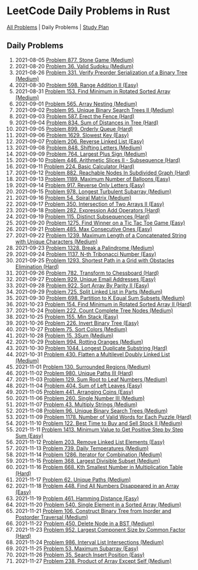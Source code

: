 LeetCode Daily Problems in Rust
===============================

[All Problems](README.md) | Daily Problems | [Study Plan](STUDY_PLAN.md)

Daily Problems
--------------

1. 2021-08-05 [Problem 877. Stone Game (Medium)](problem_0877/)
2. 2021-08-20 [Problem 36. Valid Sudoku (Medium)](problem_0036/)
3. 2021-08-26 [Problem 331. Verify Preorder Serialization of a Binary Tree (Medium)](problem_0331/)
4. 2021-08-30 [Problem 598. Range Addition II (Easy)](problem_0598/)
5. 2021-08-31 [Problem 153. Find Minimum in Rotated Sorted Array (Medium)](problem_0153/)
6. 2021-09-01 [Problem 565. Array Nesting (Medium)](problem_0565/)
7. 2021-09-02 [Problem 95. Unique Binary Search Trees II (Medium)](problem_0095/)
8. 2021-09-03 [Problem 587. Erect the Fence (Hard)](problem_0587/)
9. 2021-09-04 [Problem 834. Sum of Distances in Tree (Hard)](problem_0834/)
10. 2021-09-05 [Problem 899. Orderly Queue (Hard)](problem_0899/)
11. 2021-09-06 [Problem 1629. Slowest Key (Easy)](problem_1629/)
12. 2021-09-07 [Problem 206. Reverse Linked List (Easy)](problem_0206/)
13. 2021-09-08 [Problem 848. Shifting Letters (Medium)](problem_0848/)
14. 2021-09-09 [Problem 764. Largest Plus Sign (Medium)](problem_0764/)
15. 2021-09-10 [Problem 446. Arithmetic Slices II - Subsequence (Hard)](problem_0446/)
16. 2021-09-11 [Problem 224. Basic Calculator (Hard)](problem_0224/)
17. 2021-09-12 [Problem 882. Reachable Nodes In Subdivided Graph (Hard)](problem_0882/)
18. 2021-09-13 [Problem 1189. Maximum Number of Balloons (Easy)](problem_1189/)
19. 2021-09-14 [Problem 917. Reverse Only Letters (Easy)](problem_0917/)
20. 2021-09-15 [Problem 978. Longest Turbulent Subarray (Medium)](problem_0978/)
21. 2021-09-16 [Problem 54. Spiral Matrix (Medium)](problem_0054/)
22. 2021-09-17 [Problem 350. Intersection of Two Arrays II (Easy)](problem_0350/)
23. 2021-09-18 [Problem 282. Expression Add Operators (Hard)](problem_0282/)
24. 2021-09-19 [Problem 115. Distinct Subsequences (Hard)](problem_0115/)
25. 2021-09-20 [Problem 1275. Find Winner on a Tic Tac Toe Game (Easy)](problem_1275/)
26. 2021-09-21 [Problem 485. Max Consecutive Ones (Easy)](problem_0485/)
27. 2021-09-22 [Problem 1239. Maximum Length of a Concatenated String with Unique Characters (Medium)](problem_1239/)
28. 2021-09-23 [Problem 1328. Break a Palindrome (Medium)](problem_1328/)
29. 2021-09-24 [Problem 1137. N-th Tribonacci Number (Easy)](problem_1137/)
30. 2021-09-25 [Problem 1293. Shortest Path in a Grid with Obstacles Elimination (Hard)](problem_1293/)
31. 2021-09-26 [Problem 782. Transform to Chessboard (Hard)](problem_0782/)
32. 2021-09-27 [Problem 929. Unique Email Addresses (Easy)](problem_0929/)
33. 2021-09-28 [Problem 922. Sort Array By Parity II (Easy)](problem_0922/)
34. 2021-09-29 [Problem 725. Split Linked List in Parts (Medium)](problem_0725/)
35. 2021-09-30 [Problem 698. Partition to K Equal Sum Subsets (Medium)](problem_0698/)
36. 2021-10-23 [Problem 154. Find Minimum in Rotated Sorted Array II (Hard)](problem_0154/)
37. 2021-10-24 [Problem 222. Count Complete Tree Nodes (Medium)](problem_0222/)
38. 2021-10-25 [Problem 155. Min Stack (Easy)](problem_0155/)
39. 2021-10-26 [Problem 226. Invert Binary Tree (Easy)](problem_0226/)
40. 2021-10-27 [Problem 75. Sort Colors (Medium)](problem_0075/)
41. 2021-10-28 [Problem 15. 3Sum (Medium)](problem_0015/)
42. 2021-10-29 [Problem 994. Rotting Oranges (Medium)](problem_0994/)
43. 2021-10-30 [Problem 1044. Longest Duplicate Substring (Hard)](problem_1044/)
44. 2021-10-31 [Problem 430. Flatten a Multilevel Doubly Linked List (Medium)](problem_0430/)
45. 2021-11-01 [Problem 130. Surrounded Regions (Medium)](problem_0130/)
46. 2021-11-02 [Problem 980. Unique Paths III (Hard)](problem_0980/)
47. 2021-11-03 [Problem 129. Sum Root to Leaf Numbers (Medium)](problem_0129/)
48. 2021-11-04 [Problem 404. Sum of Left Leaves (Easy)](problem_0404/)
49. 2021-11-05 [Problem 441. Arranging Coins (Easy)](problem_0441/)
50. 2021-11-06 [Problem 260. Single Number III (Medium)](problem_0260/)
51. 2021-11-07 [Problem 43. Multiply Strings (Medium)](problem_0043/)
52. 2021-11-08 [Problem 96. Unique Binary Search Trees (Medium)](problem_0096/)
53. 2021-11-09 [Problem 1178. Number of Valid Words for Each Puzzle (Hard)](problem_1178/)
54. 2021-11-10 [Problem 122. Best Time to Buy and Sell Stock II (Medium)](problem_0122/)
55. 2021-11-11 [Problem 1413. Minimum Value to Get Positive Step by Step Sum (Easy)](problem_1413/)
56. 2021-11-12 [Problem 203. Remove Linked List Elements (Easy)](problem_0203/)
57. 2021-11-13 [Problem 739. Daily Temperatures (Medium)](problem_0739/)
58. 2021-11-14 [Problem 1286. Iterator for Combination (Medium)](problem_1286/)
59. 2021-11-15 [Problem 368. Largest Divisible Subset (Medium)](problem_0368/)
60. 2021-11-16 [Problem 668. Kth Smallest Number in Multiplication Table (Hard)](problem_0668/)
61. 2021-11-17 [Problem 62. Unique Paths (Medium)](problem_0062/)
62. 2021-11-18 [Problem 448. Find All Numbers Disappeared in an Array (Easy)](problem_0448/)
63. 2021-11-19 [Problem 461. Hamming Distance (Easy)](problem_0461/)
64. 2021-11-20 [Problem 540. Single Element in a Sorted Array (Medium)](problem_0540/)
65. 2021-11-21 [Problem 106. Construct Binary Tree from Inorder and Postorder Traversal (Medium)](problem_0106/)
66. 2021-11-22 [Problem 450. Delete Node in a BST (Medium)](problem_0450/)
67. 2021-11-23 [Problem 952. Largest Component Size by Common Factor (Hard)](problem_0952/)
68. 2021-11-24 [Problem 986. Interval List Intersections (Medium)](problem_0986/)
69. 2021-11-25 [Problem 53. Maximum Subarray (Easy)](problem_0053/)
70. 2021-11-26 [Problem 35. Search Insert Position (Easy)](problem_0035/)
71. 2021-11-27 [Problem 238. Product of Array Except Self (Medium)](problem_0238/)
